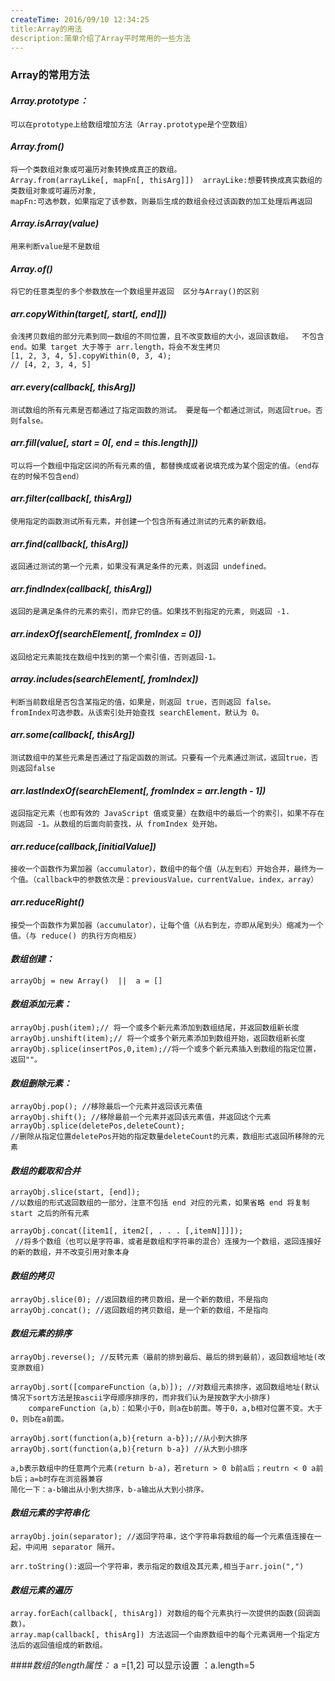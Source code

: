 ```yaml
---
createTime: 2016/09/10 12:34:25
title:Array的用法
description:简单介绍了Array平时常用的一些方法
---
```

### Array的常用方法

#### *Array.prototype：*
	可以在prototype上给数组增加方法（Array.prototype是个空数组）

#### *Array.from()*
	将一个类数组对象或可遍历对象转换成真正的数组。
	Array.from(arrayLike[, mapFn[, thisArg]])  arrayLike:想要转换成真实数组的类数组对象或可遍历对象,
	mapFn:可选参数，如果指定了该参数，则最后生成的数组会经过该函数的加工处理后再返回


#### *Array.isArray(value)* 
	用来判断value是不是数组

#### *Array.of()*
	将它的任意类型的多个参数放在一个数组里并返回  区分与Array()的区别

#### *arr.copyWithin(target[, start[, end]])* 
	会浅拷贝数组的部分元素到同一数组的不同位置，且不改变数组的大小，返回该数组。  不包含end。如果 target 大于等于 arr.length，将会不发生拷贝
	[1, 2, 3, 4, 5].copyWithin(0, 3, 4);
	// [4, 2, 3, 4, 5]


#### *arr.every(callback[, thisArg])*
	测试数组的所有元素是否都通过了指定函数的测试。 要是每一个都通过测试，则返回true。否则false。

#### *arr.fill(value[, start = 0[, end = this.length]])*  
	可以将一个数组中指定区间的所有元素的值, 都替换成或者说填充成为某个固定的值。（end存在的时候不包含end）

#### *arr.filter(callback[, thisArg])*  
	使用指定的函数测试所有元素，并创建一个包含所有通过测试的元素的新数组。

#### *arr.find(callback[, thisArg])* 
	返回通过测试的第一个元素，如果没有满足条件的元素，则返回 undefined。

#### *arr.findIndex(callback[, thisArg])*
	返回的是满足条件的元素的索引，而非它的值。如果找不到指定的元素, 则返回 -1.

#### *arr.indexOf(searchElement[, fromIndex = 0])*  
	返回给定元素能找在数组中找到的第一个索引值，否则返回-1。

#### *array.includes(searchElement[, fromIndex])* 
	判断当前数组是否包含某指定的值，如果是，则返回 true，否则返回 false。
	fromIndex可选参数。从该索引处开始查找 searchElement，默认为 0。

#### *arr.some(callback[, thisArg])* 
	测试数组中的某些元素是否通过了指定函数的测试。只要有一个元素通过测试，返回true，否则返回false

#### *arr.lastIndexOf(searchElement[, fromIndex = arr.length - 1])* 
	返回指定元素（也即有效的 JavaScript 值或变量）在数组中的最后一个的索引，如果不存在则返回 -1。从数组的后面向前查找，从 fromIndex 处开始。

#### *arr.reduce(callback,[initialValue])*
	接收一个函数作为累加器（accumulator），数组中的每个值（从左到右）开始合并，最终为一个值。（callback中的参数依次是：previousValue，currentValue，index，array）

#### *arr.reduceRight()*
	接受一个函数作为累加器（accumulator），让每个值（从右到左，亦即从尾到头）缩减为一个值。（与 reduce() 的执行方向相反）


#### *数组创建：*
	arrayObj = new Array()  ||  a = []

#### *数组添加元素：*
	arrayObj.push(item);// 将一个或多个新元素添加到数组结尾，并返回数组新长度
	arrayObj.unshift(item);// 将一个或多个新元素添加到数组开始，返回数组新长度
	arrayObj.splice(insertPos,0,item);//将一个或多个新元素插入到数组的指定位置，返回""。

#### *数组删除元素：*
	arrayObj.pop(); //移除最后一个元素并返回该元素值
	arrayObj.shift(); //移除最前一个元素并返回该元素值，并返回这个元素
	arrayObj.splice(deletePos,deleteCount); 
	//删除从指定位置deletePos开始的指定数量deleteCount的元素，数组形式返回所移除的元素

#### *数组的截取和合并*
	arrayObj.slice(start, [end]); 
	//以数组的形式返回数组的一部分，注意不包括 end 对应的元素，如果省略 end 将复制 start 之后的所有元素
	
	arrayObj.concat([item1[, item2[, . . . [,itemN]]]]);
	 //将多个数组（也可以是字符串，或者是数组和字符串的混合）连接为一个数组，返回连接好的新的数组，并不改变引用对象本身

#### *数组的拷贝*
	arrayObj.slice(0); //返回数组的拷贝数组，是一个新的数组，不是指向
	arrayObj.concat(); //返回数组的拷贝数组，是一个新的数组，不是指向

#### *数组元素的排序*
	arrayObj.reverse(); //反转元素（最前的排到最后、最后的排到最前），返回数组地址(改变原数组)
	
	arrayObj.sort([compareFunction（a,b）]); //对数组元素排序，返回数组地址(默认情况下sort方法是按ascii字母顺序排序的，而非我们认为是按数字大小排序)
		compareFunction（a,b）：如果小于0，则a在b前面。等于0，a,b相对位置不变。大于0，则b在a前面。
		
	arrayObj.sort(function(a,b){return a-b});//从小到大排序
	arrayObj.sort(function(a,b){return b-a}) //从大到小排序
	
	a,b表示数组中的任意两个元素(return b-a)，若return > 0 b前a后；reutrn < 0 a前b后；a=b时存在浏览器兼容
    简化一下：a-b输出从小到大排序，b-a输出从大到小排序。

#### *数组元素的字符串化*
	arrayObj.join(separator); //返回字符串，这个字符串将数组的每一个元素值连接在一起，中间用 separator 隔开。
	
	arr.toString():返回一个字符串，表示指定的数组及其元素,相当于arr.join(",")

#### *数组元素的遍历*
	array.forEach(callback[, thisArg]) 对数组的每个元素执行一次提供的函数(回调函数)。
	array.map(callback[, thisArg]) 方法返回一个由原数组中的每个元素调用一个指定方法后的返回值组成的新数组。

####*数组的length属性：*
	a =[1,2]
	可以显示设置 ：a.length=5